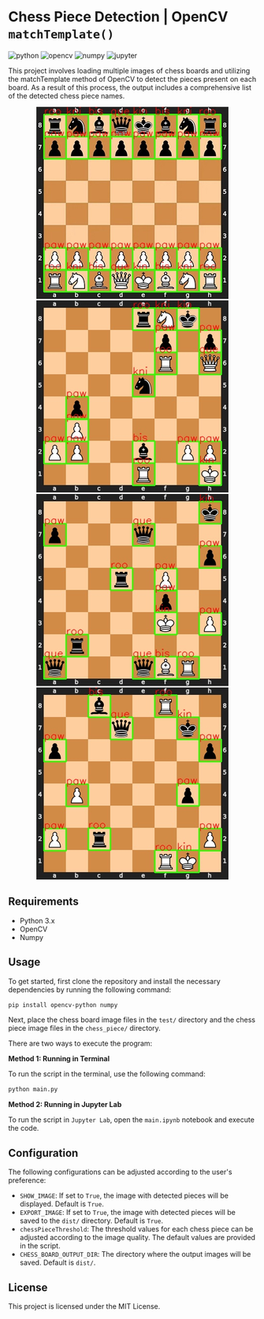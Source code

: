 # Chess Piece Detection | OpenCV `matchTemplate()`

<p>
	<img alt="python" src="https://img.shields.io/badge/Python-1E90FF?logo=python&logoColor=white">
    <img alt="opencv" src="https://img.shields.io/badge/OpenCV-1F3AF7?logo=opencv&logoColor=01F701">
    <img alt="numpy" src="https://img.shields.io/badge/OpenCV-4AA6C9?logo=numpy&logoColor=white">
    <img alt="jupyter" src="https://img.shields.io/badge/Jupyter-ededed?logo=jupyter&logoColor=F37726"/>
</p>

This project involves loading multiple images of chess boards and utilizing the matchTemplate method of OpenCV to detect the pieces present on each board. As a result of this process, the output includes a comprehensive list of the detected chess piece names.

<p align="center">
    <img src="dist/board.jpg" />
    <img src="dist/board (9).jpg" />
    <img src="dist/board (10).jpg" />
    <img src="dist/board (1).jpg" />
</p>

## Requirements

- Python 3.x
- OpenCV
- Numpy

## Usage

To get started, first clone the repository and install the necessary dependencies by running the following command:

```bash
pip install opencv-python numpy
```

Next, place the chess board image files in the `test/` directory and the chess piece image files in the `chess_piece/` directory.

There are two ways to execute the program:

**Method 1: Running in Terminal**

To run the script in the terminal, use the following command:

```bash
python main.py
```

**Method 2: Running in Jupyter Lab**

To run the script in `Jupyter Lab`, open the `main.ipynb` notebook and execute the code.

## Configuration

The following configurations can be adjusted according to the user's preference:

- `SHOW_IMAGE`: If set to `True`, the image with detected pieces will be displayed. Default is `True`.
- `EXPORT_IMAGE`: If set to `True`, the image with detected pieces will be saved to the `dist/` directory. Default is `True`.
- `chessPieceThreshold`: The threshold values for each chess piece can be adjusted according to the image quality. The default values are provided in the script.
- `CHESS_BOARD_OUTPUT_DIR`: The directory where the output images will be saved. Default is `dist/`.

## License

This project is licensed under the MIT License.
